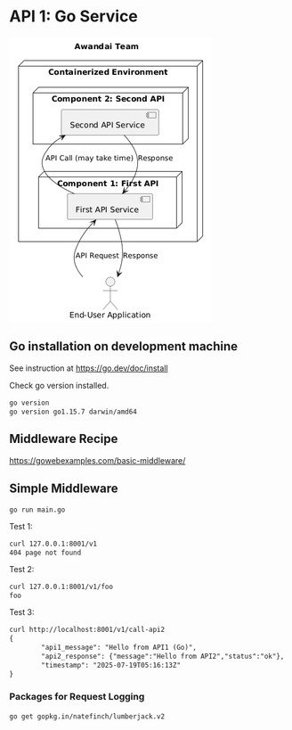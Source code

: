# API 1: Go Service

![](../docs/api-arch.png)


## Go installation on development machine

See instruction at https://go.dev/doc/install

Check go version installed.
```
go version
go version go1.15.7 darwin/amd64
```


## Middleware Recipe

https://gowebexamples.com/basic-middleware/


## Simple Middleware

```
go run main.go
```

Test 1:
```
curl 127.0.0.1:8001/v1
404 page not found
```

Test 2:
```
curl 127.0.0.1:8001/v1/foo
foo
```

Test 3:
```
curl http://localhost:8001/v1/call-api2
{
        "api1_message": "Hello from API1 (Go)",
        "api2_response": {"message":"Hello from API2","status":"ok"},
        "timestamp": "2025-07-19T05:16:13Z"
}                                
```

### Packages for Request Logging

```
go get gopkg.in/natefinch/lumberjack.v2
```



